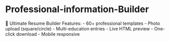 # Professional-information-Builder
📌 Ultimate Resume Builder Features: - 60+ professional templates - Photo upload (square/circle) - Multi-education entries - Live HTML preview - One-click download - Mobile responsive
